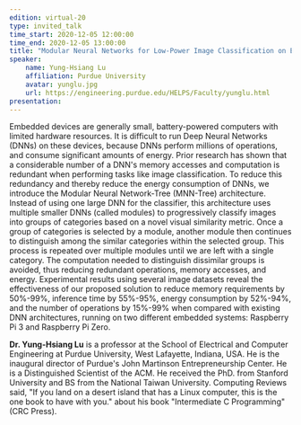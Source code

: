 ```yaml
---
edition: virtual-20
type: invited_talk
time_start: 2020-12-05 12:00:00
time_end: 2020-12-05 13:00:00
title: "Modular Neural Networks for Low-Power Image Classification on Embedded Devices"
speaker:
    name: Yung-Hsiang Lu 
    affiliation: Purdue University
    avatar: yunglu.jpg 
    url: https://engineering.purdue.edu/HELPS/Faculty/yunglu.html
presentation: 
---
```

Embedded devices are generally small, battery-powered computers  with limited hardware resources. It is difficult to run Deep Neural Networks (DNNs) on these devices, because DNNs perform millions of operations, and consume significant amounts of energy. Prior research has shown that a considerable number of a DNN's memory accesses and computation is redundant when performing tasks like image classification. To reduce this redundancy and thereby reduce the energy consumption of DNNs, we introduce the Modular Neural Network-Tree (MNN-Tree) architecture. Instead of using one large DNN for the classifier, this architecture uses multiple smaller DNNs (called modules) to progressively classify images into groups of categories based on a novel visual similarity metric. Once a group of categories is selected by a module, another module then continues to distinguish among the similar categories within the selected group. This process is repeated over multiple modules until we are left with a single category. The computation needed to distinguish dissimilar groups is avoided, thus reducing redundant operations, memory accesses, and energy. Experimental results using several image datasets reveal the effectiveness of our proposed solution to reduce memory requirements by 50%-99%, inference time by 55%-95%, energy consumption by 52%-94%, and the number of operations by 15%-99% when compared with existing DNN architectures, running on two different embedded systems: Raspberry Pi 3 and Raspberry Pi Zero.  

**Dr. Yung-Hsiang Lu** is a professor at the School of Electrical and Computer Engineering at Purdue University, West Lafayette, Indiana, USA. He is the inaugural director of Purdue's John Martinson Entrepreneurship Center. He is a Distinguished Scientist of the ACM. He received the PhD. from Stanford University and BS from the National Taiwan University. Computing Reviews said, "If you land on a desert island that has a Linux computer, this is the one book to have with you." about his book "Intermediate C Programming" (CRC Press). 
